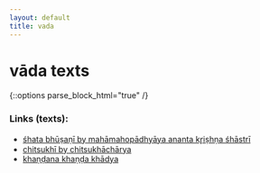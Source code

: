 ```yaml
---
layout: default
title: vada
---
```


# vāda texts

{::options parse_block_html="true" /}

### Links (texts):

- [śhata bhūṣaṇī by mahāmahopādhyāya ananta kr̥iṣhṇa śhāstrī][sb]
- [chitsukhī by chitsukhāchārya][cs]
- [khaṇḍana khaṇḍa khādya][kkk]

[sb]: https://archive.org/details/in.ernet.dli.2015.486471
[cs]: https://archive.org/details/in.ernet.dli.2015.513500
[kkk]: https://archive.org/details/Khandana-Khanda-Khadya.by.Sri.Harsa